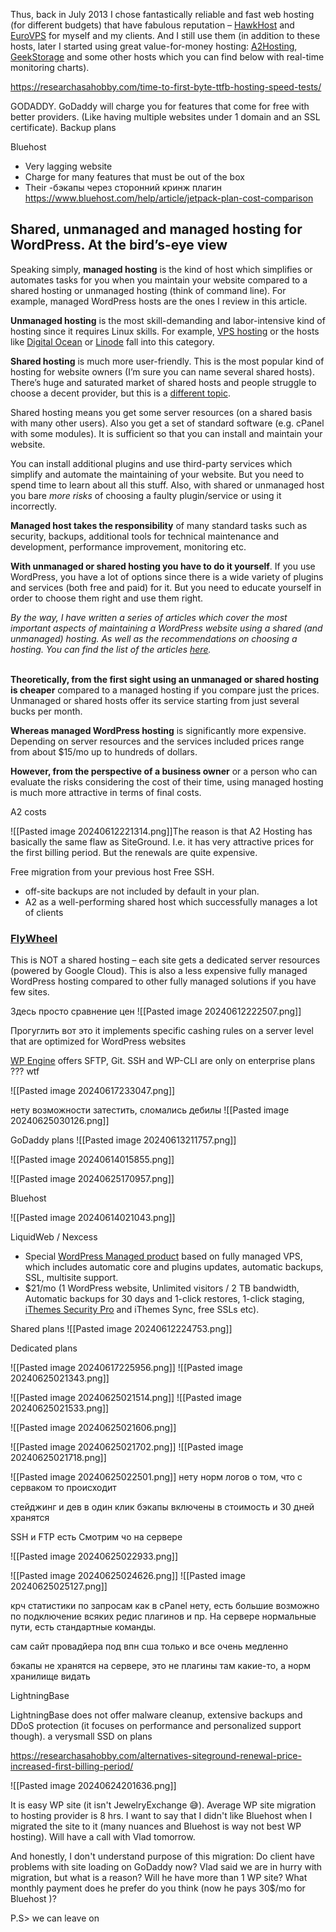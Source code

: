 
Thus, back in July 2013 I chose fantastically reliable and fast web hosting (for different budgets) that have fabulous reputation – [HawkHost](https://researchasahobby.com/best-website-hosting-companies-fooling/reliable-web-hosting-recommend/#hawkhost-recommended) and [EuroVPS](https://researchasahobby.com/best-website-hosting-companies-fooling/reliable-web-hosting-recommend/#eurovps-recommended) for myself and my clients. And I still use them (in addition to these hosts, later I started using great value-for-money hosting: [A2Hosting](https://researchasahobby.com/best-website-hosting-companies-fooling/reliable-web-hosting-recommend/#a2hosting-recommended), [GeekStorage](https://researchasahobby.com/best-website-hosting-companies-fooling/reliable-web-hosting-recommend/#geekstorage-recommended) and some other hosts which you can find below with real-time monitoring charts).





https://researchasahobby.com/time-to-first-byte-ttfb-hosting-speed-tests/


GODADDY.
GoDaddy will charge you for features that come for free with better providers. (Like having multiple websites under 1 domain and an SSL certificate). Backup plans

Bluehost
- Very lagging website 
- Charge for many features that must be out of the box
- Their 
-бэкапы через сторонний кринж плагин
https://www.bluehost.com/help/article/jetpack-plan-cost-comparison


## Shared, unmanaged and managed hosting for WordPress. At the bird’s-eye view

Speaking simply, **managed hosting** is the kind of host which simplifies or automates tasks for you when you maintain your website compared to a shared hosting or unmanaged hosting (think of command line). For example, managed WordPress hosts are the ones I review in this article.

**Unmanaged hosting** is the most skill-demanding and labor-intensive kind of hosting since it requires Linux skills. For example, [VPS hosting](https://researchasahobby.com/best-website-hosting-companies-fooling/reliable-web-hosting-recommend/#vps-dedi) or the hosts like [Digital Ocean](https://researchasahobby.com/go/digitalocean/) or [Linode](http://linode.com) fall into this category.

**Shared hosting** is much more user-friendly. This is the most popular kind of hosting for website owners (I’m sure you can name several shared hosts). There’s huge and saturated market of shared hosts and people struggle to choose a decent provider, but this is a [different topic](https://researchasahobby.com/best-website-hosting-companies-fooling/).

Shared hosting means you get some server resources (on a shared basis with many other users). Also you get a set of standard software (e.g. cPanel with some modules). It is sufficient so that you can install and maintain your website.

You can install additional plugins and use third-party services which simplify and automate the maintaining of your website. But you need to spend time to learn about all this stuff. Also, with shared or unmanaged host you bare _more risks_ of choosing a faulty plugin/service or using it incorrectly.

**Managed host takes the responsibility** of many standard tasks such as security, backups, additional tools for technical maintenance and development, performance improvement, monitoring etc.

**With unmanaged or shared hosting you have to do it yourself**. If you use WordPress, you have a lot of options since there is a wide variety of plugins and services (both free and paid) for it. But you need to educate yourself in order to choose them right and use them right.

_By the way, I have written a series of articles which cover the most important aspects of maintaining a WordPress website using a shared (and unmanaged) hosting. As well as the recommendations on choosing a hosting. You can find the list of the articles [here](https://researchasahobby.com/best-articles/)._

   
**Theoretically, from the first sight using an unmanaged or shared hosting is cheaper** compared to a managed hosting if you compare just the prices. Unmanaged or shared hosts offer its service starting from just several bucks per month.

**Whereas managed WordPress hosting** is significantly more expensive. Depending on server resources and the services included prices range from about $15/mo up to hundreds of dollars.

**However, from the perspective of a business owner** or a person who can evaluate the risks considering the cost of their time, using managed hosting is much more attractive in terms of final costs.



A2 costs 

![[Pasted image 20240612221314.png]]The reason is that A2 Hosting has basically the same flaw as SiteGround. I.e. it has very attractive prices for the first billing period. But the renewals are quite expensive.

Free migration from your previous host
Free SSH.
- off-site backups are not included by default in your plan.
-  A2 as a well-performing shared host which successfully manages a lot of clients
### [FlyWheel](https://researchasahobby.com/go/getflywheel/)
This is NOT a shared hosting – each site gets a dedicated server resources (powered by Google Cloud).
This is also a less expensive fully managed WordPress hosting compared to other fully managed solutions if you have few sites.


Здесь просто сравнение цен
![[Pasted image 20240612222507.png]]


Прогуглить вот это 
it implements specific cashing rules on a server level that are optimized for WordPress websites


[WP Engine](https://researchasahobby.com/go/wpengine/) offers SFTP, Git. SSH and WP-CLI are only on enterprise plans ??? wtf


![[Pasted image 20240617233047.png]]

нету возможности затестить, сломались дебилы 
![[Pasted image 20240625030126.png]]

GoDaddy plans 
![[Pasted image 20240613211757.png]]


![[Pasted image 20240614015855.png]]


![[Pasted image 20240625170957.png]]

Bluehost 

![[Pasted image 20240614021043.png]]



LiquidWeb / Nexcess

- Special [WordPress Managed product](https://researchasahobby.com/go/liquidweb-wp/) based on fully managed VPS, which includes automatic core and plugins updates, automatic backups, SSL, multisite support.
- $21/mo (1 WordPress website, Unlimited visitors / 2 TB bandwidth, Automatic backups for 30 days and 1-click restores, 1-click staging, [iThemes Security Pro](https://researchasahobby.com/go/ithemes-security/) and iThemes Sync, free SSLs etc).

Shared plans 
![[Pasted image 20240612224753.png]]

Dedicated plans 

![[Pasted image 20240617225956.png]]
![[Pasted image 20240625021343.png]]

![[Pasted image 20240625021514.png]]
![[Pasted image 20240625021533.png]]


![[Pasted image 20240625021606.png]]

![[Pasted image 20240625021702.png]]
![[Pasted image 20240625021718.png]]

![[Pasted image 20240625022501.png]]
нету норм логов о том, что с серваком то происходит 

стейджинг и дев в один клик
бэкапы включены в стоимость и 30 дней хранятся

SSH и FTP есть
Смотрим чо на сервере


![[Pasted image 20240625022933.png]]


![[Pasted image 20240625024626.png]]
![[Pasted image 20240625025127.png]]

крч статистики по запросам как в cPanel нету, есть большие возможно по подключение всяких редис плагинов и пр. На сервере нормальные пути, есть стандартные команды. 

сам сайт провадйера под впн сша только и все очень медленно

бэкапы не хранятся на сервере, это не плагины там какие-то, а норм хранилище видать

LightningBase

LightningBase does not offer malware cleanup, extensive backups and DDoS protection (it focuses on performance and personalized support though).
a verysmall SSD on plans

https://researchasahobby.com/alternatives-siteground-renewal-price-increased-first-billing-period/


![[Pasted image 20240624201636.png]]


It is easy WP site (it isn't JewelryExchange :sweat_smile:). Average WP site migration to hosting provider is 8 hrs. 
I want to say that I didn't like Bluehost when I migrated the site to it (many nuances and Bluehost is way not best WP hosting). Will have a call with Vlad tomorrow. 

And honestly, I don't understand purpose of this migration:
Do client have problems with site loading on GoDaddy now? Vlad said we are in hurry  with migration, but what is a reason? 
Will he have more than 1 WP site? 
What monthly payment does he prefer do you think (now he pays 30$/mo for Bluehost )?

P.S> we can leave on 